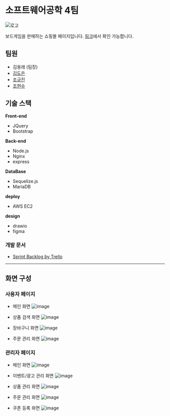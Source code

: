 # 소프트웨어공학 4팀
![로고](https://user-images.githubusercontent.com/28296575/119583104-d5bad200-be00-11eb-8115-6b82b6991c50.png)

보드게임을 판매하는 쇼핑몰 페이지입니다. [링크](http://ec2-3-37-87-181.ap-northeast-2.compute.amazonaws.com:3000/)에서 확인 가능합니다.

## 팀원
- 김용래 (팀장)
- [김도은](https://github.com/kde12327)
- [조규진](https://github.com/GyujinCh0)
- [조현수](https://github.com/HyunsuCHO)

## 기술 스택
**Front-end**
- JQuery
- Bootstrap

**Back-end**
- Node.js
- Nginx
- express

**DataBase**
- Sequelize.js
- MariaDB

**deploy**
- AWS EC2

**design**
- drawio
- figma

### 개발 문서
- [Sprint Backlog by Trello](https://trello.com/b/u5gIht90/product-backlog)

---

## 화면 구성

### 사용자 페이지
- 메인 화면
![image](https://user-images.githubusercontent.com/28296575/120932473-e0defd80-c730-11eb-8479-abf4851eaa67.png)

- 상품 검색 화면
![image](https://user-images.githubusercontent.com/28296575/120932493-fce29f00-c730-11eb-827f-b553b42e406e.png)

- 장바구니 화면
![image](https://user-images.githubusercontent.com/28296575/120932516-23083f00-c731-11eb-8cb9-29cbd63541d1.png)

- 주문 관리 화면
![image](https://user-images.githubusercontent.com/28296575/120932541-3adfc300-c731-11eb-8b1e-b2011d72cc0d.png)


### 관리자 페이지
- 메인 화면
![image](https://user-images.githubusercontent.com/28296575/120932253-00295b00-c730-11eb-88d7-d6c521f2be84.png)

- 이벤트/광고 관리 화면
![image](https://user-images.githubusercontent.com/28296575/120932316-3cf55200-c730-11eb-888d-fd662e02a713.png)

- 상품 관리 화면
![image](https://user-images.githubusercontent.com/28296575/120932358-5f876b00-c730-11eb-97dc-e538ad25fa8e.png)

- 주문 관리 화면
![image](https://user-images.githubusercontent.com/28296575/120932370-729a3b00-c730-11eb-9f48-1e4a20575a29.png)

- 쿠폰 등록 화면
![image](https://user-images.githubusercontent.com/28296575/120932422-9f4e5280-c730-11eb-8003-fcef9b503ff0.png)
